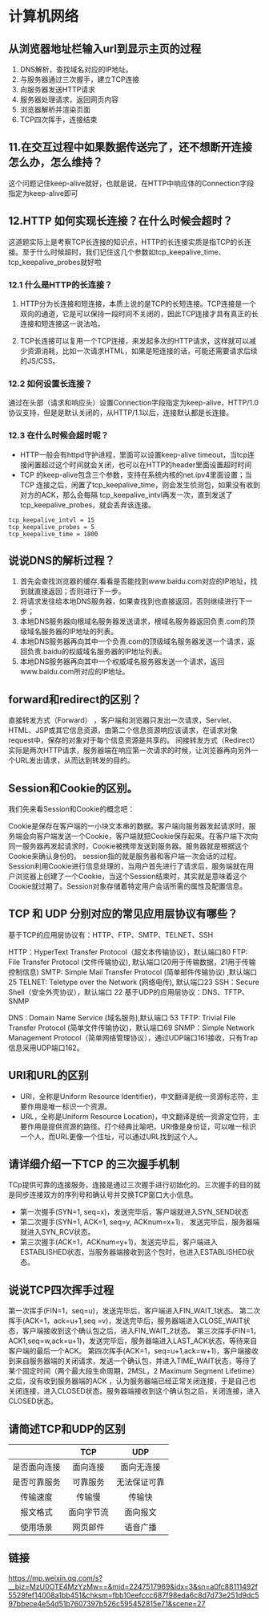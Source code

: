 # 计算机网络

## 从浏览器地址栏输入url到显示主页的过程
1. DNS解析，查找域名对应的IP地址。
2. 与服务器通过三次握手，建立TCP连接
3. 向服务器发送HTTP请求
4. 服务器处理请求，返回网页内容
5. 浏览器解析并渲染页面
6. TCP四次挥手，连接结束





## 11.在交互过程中如果数据传送完了，还不想断开连接怎么办，怎么维持？
这个问题记住keep-alive就好，也就是说，在HTTP中响应体的Connection字段指定为keep-alive即可

## 12.HTTP 如何实现长连接？在什么时候会超时？
这道题实际上是考察TCP长连接的知识点，HTTP的长连接实质是指TCP的长连接。至于什么时候超时，我们记住这几个参数如tcp_keepalive_time、tcp_keepalive_probes就好啦

### 12.1 什么是HTTP的长连接？
1. HTTP分为长连接和短连接，本质上说的是TCP的长短连接。TCP连接是一个双向的通道，它是可以保持一段时间不关闭的，因此TCP连接才具有真正的长连接和短连接这一说法哈。

2. TCP长连接可以复用一个TCP连接，来发起多次的HTTP请求，这样就可以减少资源消耗，比如一次请求HTML，如果是短连接的话，可能还需要请求后续的JS/CSS。

### 12.2 如何设置长连接？
通过在头部（请求和响应头）设置Connection字段指定为keep-alive，HTTP/1.0协议支持，但是是默认关闭的，从HTTP/1.1以后，连接默认都是长连接。

### 12.3 在什么时候会超时呢？
- HTTP一般会有httpd守护进程，里面可以设置keep-alive timeout，当tcp连接闲置超过这个时间就会关闭，也可以在HTTP的header里面设置超时时间
- TCP 的keep-alive包含三个参数，支持在系统内核的net.ipv4里面设置；当 TCP 连接之后，闲置了tcp_keepalive_time，则会发生侦测包，如果没有收到对方的ACK，那么会每隔 tcp_keepalive_intvl再发一次，直到发送了tcp_keepalive_probes，就会丢弃该连接。

```
tcp_keepalive_intvl = 15
tcp_keepalive_probes = 5
tcp_keepalive_time = 1800
```





## 说说DNS的解析过程？
1. 首先会查找浏览器的缓存,看看是否能找到www.baidu.com对应的IP地址，找到就直接返回；否则进行下一步。
2. 将请求发往给本地DNS服务器，如果查找到也直接返回，否则继续进行下一步；
3. 本地DNS服务器向根域名服务器发送请求，根域名服务器返回负责.com的顶级域名服务器的IP地址的列表。
4. 本地DNS服务器再向其中一个负责.com的顶级域名服务器发送一个请求，返回负责.baidu的权威域名服务器的IP地址列表。
5. 本地DNS服务器再向其中一个权威域名服务器发送一个请求，返回www.baidu.com所对应的IP地址。

##  forward和redirect的区别？
直接转发方式（Forward） ，客户端和浏览器只发出一次请求，Servlet、HTML、JSP或其它信息资源，由第二个信息资源响应该请求，在请求对象request中，保存的对象对于每个信息资源是共享的。
间接转发方式（Redirect） 实际是两次HTTP请求，服务器端在响应第一次请求的时候，让浏览器再向另外一个URL发出请求，从而达到转发的目的。

## Session和Cookie的区别。
我们先来看Session和Cookie的概念吧：

Cookie是保存在客户端的一小块文本串的数据。客户端向服务器发起请求时，服务端会向客户端发送一个Cookie，客户端就把Cookie保存起来。在客户端下次向同一服务器再发起请求时，Cookie被携带发送到服务器。服务器就是根据这个Cookie来确认身份的。
session指的就是服务器和客户端一次会话的过程。Session利用Cookie进行信息处理的，当用户首先进行了请求后，服务端就在用户浏览器上创建了一个Cookie，当这个Session结束时，其实就是意味着这个Cookie就过期了。Session对象存储着特定用户会话所需的属性及配置信息。

## TCP 和 UDP 分别对应的常见应用层协议有哪些？
基于TCP的应用层协议有：HTTP、FTP、SMTP、TELNET、SSH

HTTP：HyperText Transfer Protocol（超文本传输协议），默认端口80
FTP: File Transfer Protocol (文件传输协议), 默认端口(20用于传输数据，21用于传输控制信息)
SMTP: Simple Mail Transfer Protocol (简单邮件传输协议) ,默认端口25
TELNET: Teletype over the Network (网络电传), 默认端口23
SSH：Secure Shell（安全外壳协议），默认端口 22
基于UDP的应用层协议：DNS、TFTP、SNMP

DNS : Domain Name Service (域名服务),默认端口 53
TFTP: Trivial File Transfer Protocol (简单文件传输协议)，默认端口69
SNMP：Simple Network Management Protocol（简单网络管理协议），通过UDP端口161接收，只有Trap信息采用UDP端口162。

## URI和URL的区别
- URI，全称是Uniform Resource Identifier)，中文翻译是统一资源标志符，主要作用是唯一标识一个资源。
- URL，全称是Uniform Resource Location)，中文翻译是统一资源定位符，主要作用是提供资源的路径。打个经典比喻吧，URI像是身份证，可以唯一标识一个人，而URL更像一个住址，可以通过URL找到这个人。

## 请详细介绍一下TCP 的三次握手机制
TCp提供可靠的连接服务，连接是通过三次握手进行初始化的。三次握手的目的就是同步连接双方的序列号和确认号并交换TCP窗口大小信息。

- 第一次握手(SYN=1, seq=x)，发送完毕后，客户端就进入SYN_SEND状态
- 第二次握手(SYN=1, ACK=1, seq=y, ACKnum=x+1)， 发送完毕后，服务器端就进入SYN_RCV状态。
- 第三次握手(ACK=1，ACKnum=y+1)，发送完毕后，客户端进入ESTABLISHED状态，当服务器端接收到这个包时，也进入ESTABLISHED状态。

## 说说TCP四次挥手过程
第一次挥手(FIN=1，seq=u)，发送完毕后，客户端进入FIN_WAIT_1状态。
第二次挥手(ACK=1，ack=u+1,seq =v)，发送完毕后，服务器端进入CLOSE_WAIT状态，客户端接收到这个确认包之后，进入FIN_WAIT_2状态。
第三次挥手(FIN=1，ACK1,seq=w,ack=u+1)，发送完毕后，服务器端进入LAST_ACK状态，等待来自客户端的最后一个ACK。
第四次挥手(ACK=1，seq=u+1,ack=w+1)，客户端接收到来自服务器端的关闭请求，发送一个确认包，并进入TIME_WAIT状态，等待了某个固定时间（两个最大段生命周期，2MSL，2 Maximum Segment Lifetime）之后，没有收到服务器端的ACK ，认为服务器端已经正常关闭连接，于是自己也关闭连接，进入CLOSED状态。服务器端接收到这个确认包之后，关闭连接，进入CLOSED状态。

## 请简述TCP和UDP的区别

|              |    TCP     |     UDP      |
| :----------: | :--------: | :----------: |
| 是否面向连接 |  面向连接  |  面向无连接  |
| 是否可靠服务 |  可靠服务  | 无法保证可靠 |
|   传输速度   |   传输慢   |    传输快    |
|   报文格式   | 面向字节流 |   面向报文   |
|   使用场景   |  网页邮件  |   语音广播   |


## 链接
https://mp.weixin.qq.com/s?__biz=MzU0OTE4MzYzMw==&mid=2247517969&idx=3&sn=a0fc88111492f5529fef14008a1bb451&chksm=fbb10eefccc687f98eda6c8d7d73e251d9dc597bbece4e54d51b7607397b526c595452815e71&scene=27
